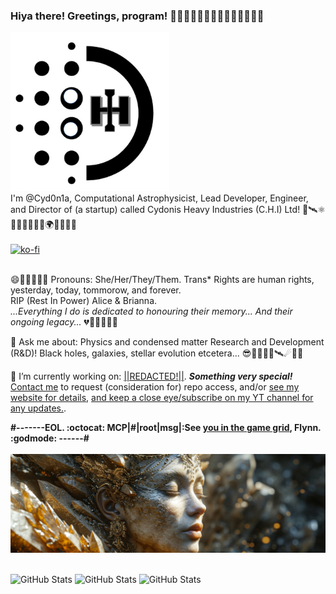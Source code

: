 ### Hiya there! Greetings, program! 🤖👩🏻‍🎤👩🏻‍🚀🚀🤘🏻🚴🏻‍♀️👋<br>
![Logo](https://github.com/Cydonis-Heavy-Industries-C-H-I-Ltd/Cydonis-Heavy-Industries-C-H-I-Ltd.github.io/blob/main/chi-logo-only_transparent.png?raw=true) <br>
I'm @Cyd0n1a, Computational Astrophysicist, Lead Developer, Engineer, and Director of (a startup) called Cydonis Heavy Industries (C.H.I) Ltd! 🧰🛰️⚛🧲👩🏻‍🔬🔭🌃🌍🚀👩‍🚀😎<br><br>
[![ko-fi](https://ko-fi.com/img/githubbutton_sm.svg)](https://ko-fi.com/U7U6VT0TP)<br><br>

😄🏳️‍⚧️🌈🏳️‍🌈 Pronouns: She/Her/They/Them. Trans* Rights are human rights, yesterday, today, tommorow, and forever.<br> RIP (Rest In Power) Alice & Brianna.<br> *...Everything I do is dedicated to honouring their memory... And their ongoing legacy...* 💔🏳️‍⚧️🌈🏳️‍🌈<br>

💬 Ask me about: Physics and condensed matter Research and Development (R&D)! Black holes, galaxies, stellar evolution etcetera... 😎👾🌃🚀🌌🛰️☄🌟✨<br>

🔭 I’m currently working on: [||REDACTED!||]([[https://www.youtube.com/watch?v=9PSEZCPR35Q](https://www.cydonis.co.uk/blog/coming-soon-tm/)]([https://www.youtube.com/watch?v=Fti3NjDl_Is](https://www.youtube.com/watch?v=Fti3NjDl_Is))). ***Something very special!*** [Contact me]([https://www.cydonis.co.uk/forums/](https://www.cydonis.co.uk/forums/index.php?style=2)) to request (consideration for) repo access, and/or [see my website for details](https://cydonis-heavy-industries-c-h-i-ltd.github.io/), [and keep a close eye/subscribe on my YT channel for any updates.](https://www.youtube.com/@CydoniaPhysGeekGirl/videos).<br>

**#-------EOL. :octocat: MCP|#|root|msg|:See [you in the game grid](https://www.youtube.com/watch?v=jyqS4IS7h8Y), Flynn. :godmode: ------#**<br><br>
![Soma-Somnis](https://raw.githubusercontent.com/Cydonis-Heavy-Industries-C-H-I-Ltd/Cydonis-Heavy-Industries-C-H-I-Ltd.github.io/main/soma-somnis.jpg)<br><br>

![GitHub Stats](https://github-readme-stats.vercel.app/api?username=Cyd0n1a&theme=dark&show_icons=true&hide_border=true&count_private=true) ![GitHub Stats](https://github-readme-stats.vercel.app/api/top-langs/?username=Cyd0n1a&theme=dark&show_icons=true&hide_border=true&layout=compact) ![GitHub Stats](https://streak-stats.demolab.com?user=Cyd0n1a&theme=dark&hide_border=true)

<!--
**Cyd0n1a/Cyd0n1a** is a ✨ _special_ ✨ repository because its `README.md` (this file) appears on your GitHub profile.

Here are some ideas to get you started:

- 🔭 I’m currently working on ...
- 🌱 I’m currently learning ...
- 👯 I’m looking to collaborate on ...
- 🤔 I’m looking for help with ...
- 💬 Ask me about ...
- 📫 How to reach me: ...
- 😄 Pronouns: ...
- ⚡ Fun fact: ...
-->
